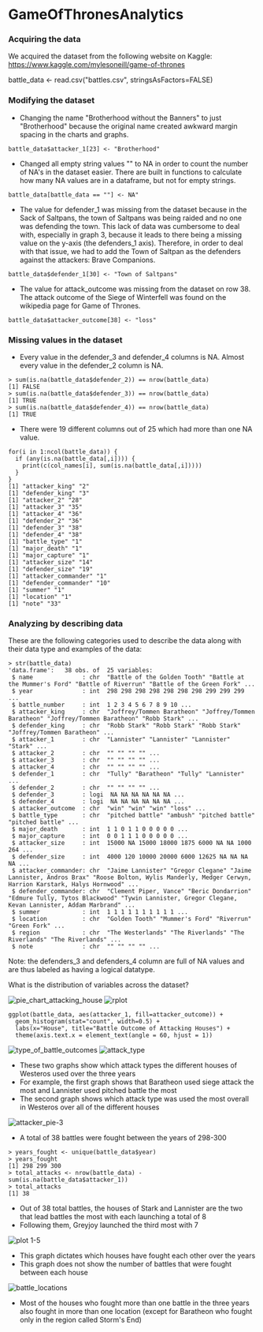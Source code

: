 # GameOfThronesAnalytics

### Acquiring the data
We acquired the dataset from the following website on Kaggle: https://www.kaggle.com/mylesoneill/game-of-thrones

battle_data <- read.csv("battles.csv", stringsAsFactors=FALSE)

### Modifying the dataset
* Changing the name "Brotherhood without the Banners" to just "Brotherhood" because the original name created awkward margin spacing in the charts and graphs. 
```{r }
battle_data$attacker_1[23] <- "Brotherhood"
```

* Changed all empty string values "" to NA in order to count the number of NA's in the dataset easier. There are built in functions to calculate how many NA values are in a dataframe, but not for empty strings. 
```{r }
battle_data[battle_data == ""] <- NA"
```

* The value for defender_1 was missing from the dataset because in the Sack of Saltpans, the town of Saltpans was being raided and no one was defending the town. This lack of data was cumbersome to deal with, especially in graph 3, because it leads to there being a missing value on the y-axis (the defenders_1 axis). Therefore, in order to deal with that issue, we had to add the Town of Saltpan as the defenders against the attackers: Brave Companions. 
```{r }
battle_data$defender_1[30] <- "Town of Saltpans"
```

* The value for attack_outcome was missing from the dataset on row 38. The attack outcome of the Siege of Winterfell was found on the wikipedia page for Game of Thrones. 
```{r }
battle_data$attacker_outcome[38] <- "loss"
```
 
### Missing values in the dataset
* Every value in the defender_3 and defender_4 columns is NA. Almost every value in the defender_2 column is NA. 
```{r}
> sum(is.na(battle_data$defender_2)) == nrow(battle_data)
[1] FALSE
> sum(is.na(battle_data$defender_3)) == nrow(battle_data)
[1] TRUE
> sum(is.na(battle_data$defender_4)) == nrow(battle_data)
[1] TRUE
```
* There were 19 different columns out of 25 which had more than one NA value. 
```{r}
for(i in 1:ncol(battle_data)) {
  if (any(is.na(battle_data[,i]))) {
    print(c(col_names[i], sum(is.na(battle_data[,i]))))
  }
}
[1] "attacker_king" "2"            
[1] "defender_king" "3"            
[1] "attacker_2" "28"        
[1] "attacker_3" "35"        
[1] "attacker_4" "36"        
[1] "defender_2" "36"        
[1] "defender_3" "38"        
[1] "defender_4" "38"        
[1] "battle_type" "1"          
[1] "major_death" "1"          
[1] "major_capture" "1"            
[1] "attacker_size" "14"           
[1] "defender_size" "19"           
[1] "attacker_commander" "1"                 
[1] "defender_commander" "10"                
[1] "summer" "1"     
[1] "location" "1"       
[1] "note" "33"  
```

### Analyzing by describing data 

These are the following categories used to describe the data along with their data type and examples of the data: 
```{r}
> str(battle_data)
'data.frame':	38 obs. of  25 variables:
 $ name              : chr  "Battle of the Golden Tooth" "Battle at the Mummer's Ford" "Battle of Riverrun" "Battle of the Green Fork" ...
 $ year              : int  298 298 298 298 298 298 298 299 299 299 ...
 $ battle_number     : int  1 2 3 4 5 6 7 8 9 10 ...
 $ attacker_king     : chr  "Joffrey/Tommen Baratheon" "Joffrey/Tommen Baratheon" "Joffrey/Tommen Baratheon" "Robb Stark" ...
 $ defender_king     : chr  "Robb Stark" "Robb Stark" "Robb Stark" "Joffrey/Tommen Baratheon" ...
 $ attacker_1        : chr  "Lannister" "Lannister" "Lannister" "Stark" ...
 $ attacker_2        : chr  "" "" "" "" ...
 $ attacker_3        : chr  "" "" "" "" ...
 $ attacker_4        : chr  "" "" "" "" ...
 $ defender_1        : chr  "Tully" "Baratheon" "Tully" "Lannister" ...
 $ defender_2        : chr  "" "" "" "" ...
 $ defender_3        : logi  NA NA NA NA NA NA ...
 $ defender_4        : logi  NA NA NA NA NA NA ...
 $ attacker_outcome  : chr  "win" "win" "win" "loss" ...
 $ battle_type       : chr  "pitched battle" "ambush" "pitched battle" "pitched battle" ...
 $ major_death       : int  1 1 0 1 1 0 0 0 0 0 ...
 $ major_capture     : int  0 0 1 1 1 0 0 0 0 0 ...
 $ attacker_size     : int  15000 NA 15000 18000 1875 6000 NA NA 1000 264 ...
 $ defender_size     : int  4000 120 10000 20000 6000 12625 NA NA NA NA ...
 $ attacker_commander: chr  "Jaime Lannister" "Gregor Clegane" "Jaime Lannister, Andros Brax" "Roose Bolton, Wylis Manderly, Medger Cerwyn, Harrion Karstark, Halys Hornwood" ...
 $ defender_commander: chr  "Clement Piper, Vance" "Beric Dondarrion" "Edmure Tully, Tytos Blackwood" "Tywin Lannister, Gregor Clegane, Kevan Lannister, Addam Marbrand" ...
 $ summer            : int  1 1 1 1 1 1 1 1 1 1 ...
 $ location          : chr  "Golden Tooth" "Mummer's Ford" "Riverrun" "Green Fork" ...
 $ region            : chr  "The Westerlands" "The Riverlands" "The Riverlands" "The Riverlands" ...
 $ note              : chr  "" "" "" "" ...
 ```
 
 Note: the defenders_3 and defenders_4 column are full of NA values and are thus labeled as having a logical datatype. 
 
 What is the distribution of variables across the dataset?

![pie_chart_attacking_house](https://user-images.githubusercontent.com/8938974/42578080-c96740a4-84f3-11e8-9882-51eccbbb7a1d.png)
![rplot](https://user-images.githubusercontent.com/8938974/42729540-58cc2fa4-87a9-11e8-9f0f-c3da6d49d40e.jpeg)
```{r }
ggplot(battle_data, aes(attacker_1, fill=attacker_outcome)) +
  geom_histogram(stat="count", width=0.5) +
  labs(x="House", title="Battle Outcome of Attacking Houses") +
  theme(axis.text.x = element_text(angle = 60, hjust = 1))
```

![type_of_battle_outcomes](https://user-images.githubusercontent.com/8938974/42729940-b9ddf9aa-87b6-11e8-9d28-6401406f0859.jpeg)
![attack_type](https://user-images.githubusercontent.com/8938974/42729965-72227838-87b7-11e8-9f58-91db1884446f.jpeg)

* These two graphs show which attack types the different houses of Westeros used over the three years
* For example, the first graph shows that Baratheon used siege attack the most and Lannister used pitched battle the most
* The second graph shows which attack type was used the most overall in Westeros over all of the different houses

![attacker_pie-3](https://user-images.githubusercontent.com/8938974/42729836-4a7e5742-87b3-11e8-99e2-22ebc55683c8.png)

* A total of 38 battles were fought between the years of 298-300
```{r} 
> years_fought <- unique(battle_data$year)
> years_fought
[1] 298 299 300 
> total_attacks <- nrow(battle_data) - sum(is.na(battle_data$attacker_1))
> total_attacks
[1] 38
```

* Out of 38 total battles, the houses of Stark and Lannister are the two that lead battles the most with each launching a total of 8
* Following them, Greyjoy launched the third most with 7

![plot 1-5](https://user-images.githubusercontent.com/8938974/42580828-6aa633da-84f9-11e8-82ab-f6bbcf13bb39.png)

* This graph dictates which houses have fought each other over the years 
* This graph does not show the number of battles that were fought between each house

![battle_locations](https://user-images.githubusercontent.com/8938974/42742181-eeb26eec-8886-11e8-8e05-56f5d20f2f2f.jpeg)

* Most of the houses who fought more than one battle in the three years also fought in more than one location (except for Baratheon who fought only in the region called Storm's End)




